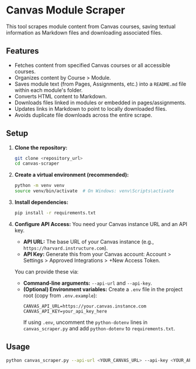 # Canvas Module Scraper

This tool scrapes module content from Canvas courses, saving textual information as Markdown files and downloading associated files.

## Features

- Fetches content from specified Canvas courses or all accessible courses.
- Organizes content by Course > Module.
- Saves module text (from Pages, Assignments, etc.) into a `README.md` file within each module's folder.
- Converts HTML content to Markdown.
- Downloads files linked in modules or embedded in pages/assignments.
- Updates links in Markdown to point to locally downloaded files.
- Avoids duplicate file downloads across the entire scrape.

## Setup

1.  **Clone the repository:**
    ```bash
    git clone <repository_url>
    cd canvas-scraper
    ```

2.  **Create a virtual environment (recommended):**
    ```bash
    python -m venv venv
    source venv/bin/activate  # On Windows: venv\Scripts\activate
    ```

3.  **Install dependencies:**
    ```bash
    pip install -r requirements.txt
    ```

4.  **Configure API Access:**
    You need your Canvas instance URL and an API key.
    *   **API URL:** The base URL of your Canvas instance (e.g., `https://harvard.instructure.com`).
    *   **API Key:** Generate this from your Canvas account: Account > Settings > Approved Integrations > +New Access Token.

    You can provide these via:
    *   **Command-line arguments:** `--api-url` and `--api-key`.
    *   **(Optional) Environment variables:** Create a `.env` file in the project root (copy from `.env.example`):
        ```
        CANVAS_API_URL=https://your.canvas.instance.com
        CANVAS_API_KEY=your_api_key_here
        ```
        If using `.env`, uncomment the `python-dotenv` lines in `canvas_scraper.py` and add `python-dotenv` to `requirements.txt`.

## Usage

```bash
python canvas_scraper.py --api-url <YOUR_CANVAS_URL> --api-key <YOUR_API_KEY> [OPTIONS]
